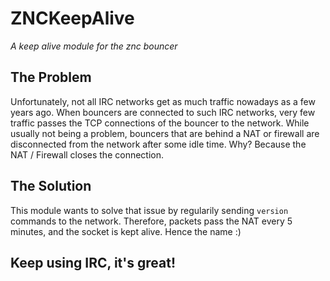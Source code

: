 # ZNCKeepAlive
*A keep alive module for the znc bouncer*

## The Problem
Unfortunately, not all IRC networks get as much traffic nowadays as a few years ago. When bouncers are connected to such IRC networks, very few traffic passes the TCP connections of the bouncer to the network. While usually not being a problem, bouncers that are behind a NAT or firewall are disconnected from the network after some idle time. Why? Because the NAT / Firewall closes the connection.

## The Solution
This module wants to solve that issue by regularily sending `version` commands to the network. Therefore, packets pass the NAT every 5 minutes, and the socket is kept alive. Hence the name :)

## Keep using IRC, it's great!
